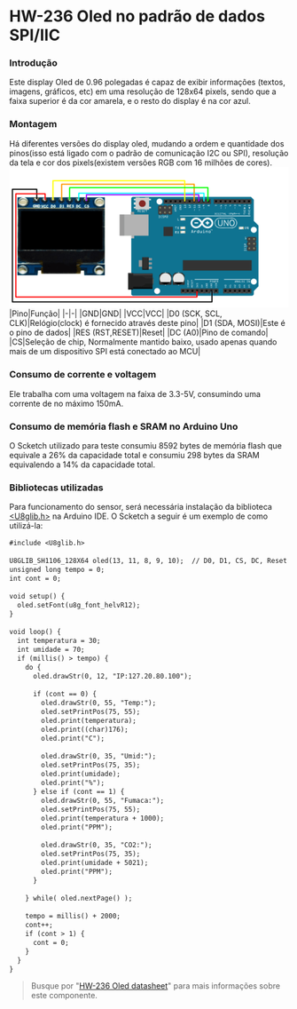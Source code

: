 
# HW-236 Oled no padrão de dados SPI/IIC
### Introdução
Este display Oled de 0.96 polegadas é capaz de exibir informações (textos, imagens, gráficos, etc) em uma resolução de 128x64 pixels, sendo que a faixa superior é  da cor amarela, e o resto do display é na cor azul.
### Montagem
Há diferentes versões do display oled, mudando a ordem e quantidade dos pinos(isso está ligado com o padrão de comunicação I2C ou SPI), resolução da tela e cor dos pixels(existem versões RGB com 16 milhões de cores). 
![oled](oled.png)
|Pino|Função|
|-|-|
|GND|GND|
|VCC|VCC|
|D0 (SCK, SCL, CLK)|Relógio(clock) é fornecido através deste pino|
|D1 (SDA, MOSI)|Este é o pino de dados|
|RES (RST,RESET)|Reset|
|DC (A0)|Pino de comando|
|CS|Seleção de chip, Normalmente mantido baixo, usado apenas quando mais de um dispositivo SPI está conectado ao MCU|
### Consumo de corrente e voltagem
Ele trabalha com uma voltagem na faixa de 3.3-5V, consumindo uma corrente de no máximo 150mA.
### Consumo de memória flash e SRAM no Arduino Uno
O Scketch utilizado para teste consumiu 8592 bytes de memória flash que equivale a 26% da capacidade total e consumiu 298 bytes da SRAM equivalendo a 14% da capacidade total.
### Bibliotecas utilizadas
Para funcionamento do sensor, será necessária instalação da biblioteca [<U8glib.h>](https://www.arduino.cc/reference/en/libraries/u8glib/) na Arduino IDE. O Scketch a seguir é um exemplo de como utilizá-la:
```
#include <U8glib.h>

U8GLIB_SH1106_128X64 oled(13, 11, 8, 9, 10);  // D0, D1, CS, DC, Reset 
unsigned long tempo = 0;
int cont = 0;

void setup() {
  oled.setFont(u8g_font_helvR12);
}

void loop() {
  int temperatura = 30;
  int umidade = 70;
  if (millis() > tempo) {
    do {
      oled.drawStr(0, 12, "IP:127.20.80.100");

      if (cont == 0) {
        oled.drawStr(0, 55, "Temp:");  
        oled.setPrintPos(75, 55);
        oled.print(temperatura);
        oled.print((char)176);
        oled.print("C");
        
        oled.drawStr(0, 35, "Umid:");
        oled.setPrintPos(75, 35);
        oled.print(umidade);
        oled.print("%");   
      } else if (cont == 1) {
        oled.drawStr(0, 55, "Fumaca:");  
        oled.setPrintPos(75, 55);
        oled.print(temperatura + 1000);
        oled.print("PPM");
        
        oled.drawStr(0, 35, "CO2:");
        oled.setPrintPos(75, 35);
        oled.print(umidade + 5021);
        oled.print("PPM");   
      }
      
    } while( oled.nextPage() );
    
    tempo = millis() + 2000;
    cont++;
    if (cont > 1) {
      cont = 0;
    }
  }
}
```
> Busque por "[HW-236 Oled datasheet](https://www.google.com/search?q=HW-236+Oled+datasheet)" para mais informações sobre este componente.
